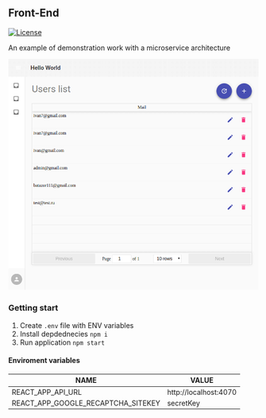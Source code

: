 ## Front-End

[![License](https://img.shields.io/npm/l/sequelize.svg?maxAge=2592000?style=plastic)](https://github.com/micro-company/react-app/blob/master/LICENSE)

An example of demonstration work with a microservice architecture

![UserPage](./docs/UserPage.png)

### Getting start

1. Create `.env` file with ENV variables
2. Install depdednecies `npm i`
3. Run application `npm start`

#### Enviroment variables

| **NAME**                           | **VALUE**             |
| ---------------------------------- | --------------------- |
| REACT_APP_API_URL                  | http://localhost:4070 |
| REACT_APP_GOOGLE_RECAPTCHA_SITEKEY | secretKey             |
